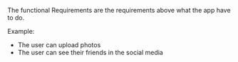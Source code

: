 
The functional Requirements are the requirements above what the app have to do.

Example:
* The user can upload photos
* The user can see their friends in the social media

